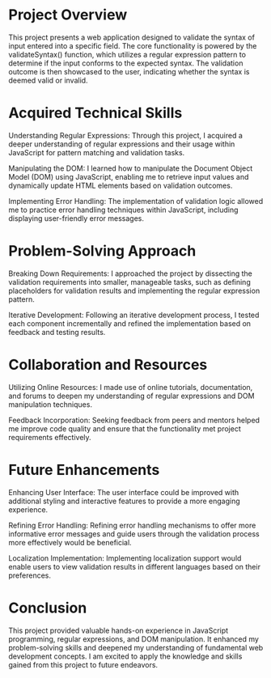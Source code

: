 # Project Overview
This project presents a web application designed to validate the syntax of input entered into a specific field. The core functionality is powered by the validateSyntax() function, which utilizes a regular expression pattern to determine if the input conforms to the expected syntax. The validation outcome is then showcased to the user, indicating whether the syntax is deemed valid or invalid.

# Acquired Technical Skills
Understanding Regular Expressions: Through this project, I acquired a deeper understanding of regular expressions and their usage within JavaScript for pattern matching and validation tasks.

Manipulating the DOM: I learned how to manipulate the Document Object Model (DOM) using JavaScript, enabling me to retrieve input values and dynamically update HTML elements based on validation outcomes.

Implementing Error Handling: The implementation of validation logic allowed me to practice error handling techniques within JavaScript, including displaying user-friendly error messages.

# Problem-Solving Approach
Breaking Down Requirements: I approached the project by dissecting the validation requirements into smaller, manageable tasks, such as defining placeholders for validation results and implementing the regular expression pattern.

Iterative Development: Following an iterative development process, I tested each component incrementally and refined the implementation based on feedback and testing results.

# Collaboration and Resources
Utilizing Online Resources: I made use of online tutorials, documentation, and forums to deepen my understanding of regular expressions and DOM manipulation techniques.

Feedback Incorporation: Seeking feedback from peers and mentors helped me improve code quality and ensure that the functionality met project requirements effectively.

# Future Enhancements
Enhancing User Interface: The user interface could be improved with additional styling and interactive features to provide a more engaging experience.

Refining Error Handling: Refining error handling mechanisms to offer more informative error messages and guide users through the validation process more effectively would be beneficial.

Localization Implementation: Implementing localization support would enable users to view validation results in different languages based on their preferences.

# Conclusion
This project provided valuable hands-on experience in JavaScript programming, regular expressions, and DOM manipulation. It enhanced my problem-solving skills and deepened my understanding of fundamental web development concepts. I am excited to apply the knowledge and skills gained from this project to future endeavors.







